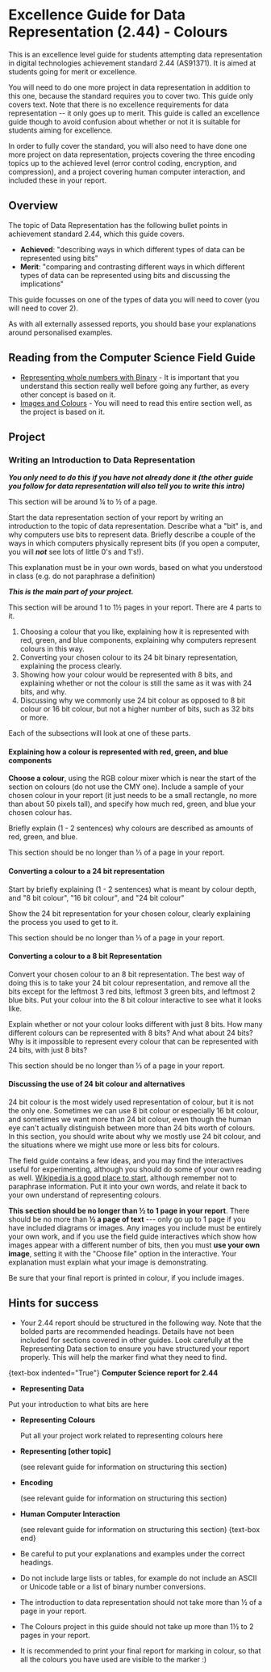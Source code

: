 # Excellence Guide for Data Representation (2.44) - Colours

This is an excellence level guide for students attempting data representation in digital technologies achievement standard 2.44 (AS91371). It is aimed at students going for merit or excellence.

You will need to do one more project in data representation in addition to this one, because the standard requires you to cover two. This guide only covers text. Note that there is no excellence requirements for data representation -- it only goes up to merit. This guide is called an excellence guide though to avoid confusion about whether or not it is suitable for students aiming for excellence.

In order to fully cover the standard, you will also need to have done one more project on data representation, projects covering the three encoding topics up to the achieved level (error control coding, encryption, and compression), and a project covering human computer interaction, and included these in your report.

## Overview

The topic of Data Representation has the following bullet points in achievement standard 2.44, which this guide covers.

- **Achieved**: "describing ways in which different types of data can be represented using bits"
- **Merit**: "comparing and contrasting different ways in which different types of data can be
represented using bits and discussing the implications"

This guide focusses on one of the types of data you will need to cover (you will need to cover 2).

As with all externally assessed reports, you should base your explanations around personalised examples.

## Reading from the Computer Science Field Guide

- [Representing whole numbers with Binary](chapters/data-representation.html#representing-whole-numbers-in-binary) - It is important that you understand this section really well before going any further, as every other concept is based on it.
- [Images and Colours](chapters/data-representation.html) - You will need to read this entire section well, as the project is based on it.

## Project

### Writing an Introduction to Data Representation

***You only need to do this if you have not already done it (the other guide you follow for data representation will also tell you to write this intro)***

This section will be around ¼ to ½ of a page.

Start the data representation section of your report by writing an introduction to the topic of data representation. Describe what a "bit" is, and why computers use bits to represent data. Briefly describe a couple of the ways in which computers physically represent bits (if you open a computer, you will ***not*** see lots of little 0's and 1's!).

This explanation must be in your own words, based on what you understood in class (e.g. do not paraphrase a definition)

***This is the main part of your project.***

This section will be around 1 to 1½ pages in your report. There are 4 parts to it.

1. Choosing a colour that you like, explaining how it is represented with red, green, and blue components, explaining why computers represent colours in this way.
2. Converting your chosen colour to its 24 bit binary representation, explaining the process clearly.
3. Showing how your colour would be represented with 8 bits, and explaining whether or not the colour is still the same as it was with 24 bits, and why.
4. Discussing why we commonly use 24 bit colour as opposed to 8 bit colour or 16 bit colour, but not a higher number of bits, such as 32 bits or more.

Each of the subsections will look at one of these parts.

#### Explaining how a colour is represented with red, green, and blue components

**Choose a colour**, using the RGB colour mixer which is near the start of the section on colours (do not use the CMY one). Include a sample of your chosen colour in your report (it just needs to be a small rectangle, no more than about 50 pixels tall), and specify how much red, green, and blue your chosen colour has.

Briefly explain (1 - 2 sentences) why colours are described as amounts of red, green, and blue.

This section should be no longer than ⅓ of a page in your report.

#### Converting a colour to a 24 bit representation

Start by briefly explaining (1 - 2 sentences) what is meant by colour depth, and "8 bit colour", "16 bit colour", and "24 bit colour"

Show the 24 bit representation for your chosen colour, clearly explaining the process you used to get to it.

This section should be no longer than ⅓ of a page in your report.

#### Converting a colour to a 8 bit Representation

Convert your chosen colour to an 8 bit representation. The best way of doing this is to take your 24 bit colour representation, and remove all the bits except for the leftmost 3 red bits, leftmost 3 green bits, and leftmost 2 blue bits. Put your colour into the 8 bit colour interactive to see what it looks like.

Explain whether or not your colour looks different with just 8 bits. How many different colours can be represented with 8 bits? And what about 24 bits? Why is it impossible to represent every colour that can be represented with 24 bits, with just 8 bits?

This section should be no longer than ⅓ of a page in your report.

#### Discussing the use of 24 bit colour and alternatives

24 bit colour is the most widely used representation of colour, but it is not the only one. Sometimes we can use 8 bit colour or especially 16 bit colour, and sometimes we want more than 24 bit colour, even though the human eye can't actually distinguish between more than 24 bits worth of colours. In this section, you should write about why we mostly use 24 bit colour, and the situations where we might use more or less bits for colours.

The field guide contains a few ideas, and you may find the interactives useful for experimenting, although you should do some of your own reading as well. [Wikipedia is a good place to start](https://en.wikipedia.org/wiki/Color_depth#Direct_color), although remember not to paraphrase information. Put it into your own words, and relate it back to your own understand of representing colours.

**This section should be no longer than ½ to 1 page in your report**. There should be no more than **½ a page of text** --- only go up to 1 page if you have included diagrams or images. Any images you include must be entirely your own work, and if you use the field guide interactives which show how images appear with a different number of bits, then you must **use your own image**, setting it with the "Choose file" option in the interactive. Your explanation must explain what your image is demonstrating.

Be sure that your final report is printed in colour, if you include images.

## Hints for success

- Your 2.44 report should be structured in the following way. Note that the bolded parts are recommended headings. Details have not been included for sections covered in other guides. Look carefully at the Representing Data section to ensure you have structured your report properly. This will help the marker find what they need to find.

{text-box indented="True"}
**Computer Science report for 2.44**

-  **Representing Data**

  Put your introduction to what bits are here

  - **Representing Colours**

     Put all your project work related to representing colours here

  - **Representing [other topic]**

     (see relevant guide for information on structuring this section)

- **Encoding**

   (see relevant guide for information on structuring this section)

- **Human Computer Interaction**

  (see relevant guide for information on structuring this section)
{text-box end}

- Be careful to put your explanations and examples under the correct headings.
- Do not include large lists or tables, for example do not include an ASCII or Unicode table or a list of binary number conversions.
- The introduction to data representation should not take more than ½ of a page in your report.
- The Colours project in this guide should not take up more than 1½ to 2 pages in your report.
- It is recommended to print your final report for marking in colour, so that all the colours you have used are visible to the marker :)

